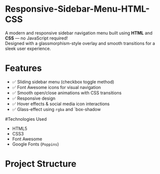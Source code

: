 # Responsive-Sidebar-Menu-HTML-CSS

A modern and responsive sidebar navigation menu built using **HTML** and **CSS** — no JavaScript required!  
Designed with a glassmorphism-style overlay and smooth transitions for a sleek user experience.

# Features

- ✅ Sliding sidebar menu (checkbox toggle method)
- ✅ Font Awesome icons for visual navigation
- ✅ Smooth open/close animations with CSS transitions
- ✅ Responsive design
- ✅ Hover effects & social media icon interactions
- ✅ Glass-effect using `rgba` and `box-shadow

#Technologies Used

- HTML5  
- CSS3  
- Font Awesome  
- Google Fonts (`Poppins`)

# Project Structure
